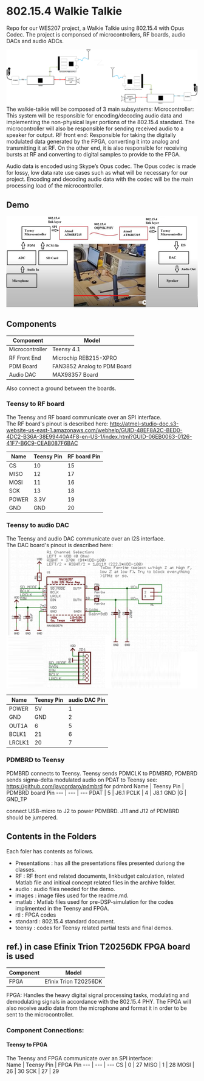 # 802.15.4 Walkie Talkie
Repo for our WES207 project, a Walkie Talkie using 802.15.4 with Opus Codec. The project is componsed of microcontrollers, RF boards, audio DACs and audio ADCs.  
  
<img src="./images/block_diagram.png">
The walkie-talkie will be composed of 3 main subsystems:  
Microcontroller: This system will be responsible for encoding/decoding audio data and implementing the non-physical layer portions of the 802.15.4 standard. The microcontroller will also be responsible for sending received audio to a speaker for output.   
RF front end: Responsible for taking the digitally modulated data generated by the FPGA, converting it into analog and transmitting it at RF. On the other end, it is also responsible for receiving bursts at RF and converting to digital samples to provide to the FPGA.  

Audio data is encoded using Skype’s Opus codec. The Opus codec is made for lossy, low data rate use cases such as what will be necessary for our project. Encoding and decoding audio data with the codec will be the main processing load of the microcontroller.  

## Demo 
[![Watch the video](./images/WES207-cus3.jpg)](https://youtu.be/dY7u8uQI70k)

## Components
Component | Model 
--- | ---
Microcontroller | Teensy 4.1
RF Front End    | Microchip REB215-XPRO
PDM Board       | FAN3852 Analog to PDM Board
Audio DAC       | MAX98357 Board


Also connect a ground between the boards.  

### Teensy to RF board
The Teensy and RF board communicate over an SPI interface.  
The RF board's pinout is described here: http://atmel-studio-doc.s3-website-us-east-1.amazonaws.com/webhelp/GUID-48EF8A2C-BED0-4DC2-B36A-38E99440A4F8-en-US-1/index.html?GUID-06EB0063-0126-41F7-B6C9-CEAB087F6BAC

Name | Teensy Pin | RF board Pin 
--- | --- | --- 
CS | 10 | 15
MISO | 12 | 17
MOSI | 11 | 16
SCK | 13 | 18
POWER | 3.3V | 19
GND | GND | 20

### Teensy to audio DAC
The Teensy and audio DAC communicate over an I2S interface.  
The DAC board's pinout is described here: <img src="./images/audio_DAC.png">

Name | Teensy Pin | audio DAC Pin 
--- | --- | --- 
POWER | 5V | 1
GND | GND | 2
OUT1A | 6 | 5
BCLK1 | 21 | 6
LRCLK1 | 20 | 7

### PDMBRD to Teensy
PDMBRD connects to Teensy.  Teensy sends PDMCLK to PDMBRD, PDMBRD sends sigma-delta modulated audio on PDAT to Teensy
see: https://github.com/jaycordaro/pdmbrd for pdmbrd
Name | Teensy Pin | PDMBRD board Pin 
--- | --- | --- 
PDAT | 5   | J6.1
PCLK | 4    | J8.1
GND  |G    | GND_TP

connect USB-micro to J2 to power PDMBRD.  J11 and J12 of PDMBRD should be jumpered.





## Contents in the Folders
Each foler has contents as follows.
- Presentations	: has all the presentations files presented duriong the classes.
- RF			: RF front end related documents, linkbudget calculation, related Matlab file and initioal concept related files in the archive folder.  
- audio			: audio files needed for the demo.
- images		: image files used for the readme.md.
- matlab		: Matlab files used for pre-DSP-simulation for the codes implimented in the Teensy and FPGA. 
- rtl			: FPGA codes
- standard		: 802.15.4 standard document.
- teensy        : codes for Teensy related partial tests and final demos.




## ref.) in case Efinix Trion T20256DK FPGA board is used
Component | Model 
--- | ---
FPGA            | Efinix Trion T20256DK

FPGA: Handles the heavy digital signal processing tasks, modulating and demodulating signals in accordance with the 802.15.4 PHY. The FPGA will also receive audio data from the microphone and format it in order to be sent to the microcontroller. 
### Component Connections:

#### Teensy to FPGA
The Teensy and FPGA communicate over an SPI interface:  
Name | Teensy Pin | FPGA Pin 
--- | --- | --- 
CS | 0 | 27
MISO | 1 | 28
MOSI | 26 | 30
SCK | 27 | 29  



